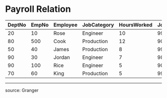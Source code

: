 # Payroll Relation

DeptNo	|	EmpNo	|	Employee	|	JobCategory	|	HoursWorked	|	JobNo	|	HoursWorked	|	JobNo	|	DeptLocation
---	|	---	|	---	|	---	|	---	|	---	|	---	|	---	|	---
20	|	10	|	Rose	|	Engineer	|	10	|	99562	|	10	|	99563	|	New York
80	|	500	|	Cook	|	Production	|	12	|	90000	|	15	|	98888	|	Washington
50	|	40	|	James	|	Production	|	8	|	99562	|	12	|	99563	|	Los Angeles
90	|	30	|	Jordan	|	Engineer	|	7	|	98888	|	9	|	99999	|	San Fran
90	|	100	|	Rice	|	Engineer	|	5	|	90000	|	3	|	99562	|	San Fran
70	|	60	|	King	|	Production	|	5	|	99999	|	10	|	99888	|	Chicago

<hr>

source: Granger
